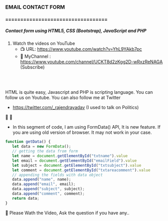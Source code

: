 ### EMAIL CONTACT FORM
#### ==================================
<h5>Contact form using HTML5, CSS (Bootstrap), JavaScript and PHP</h5>

1.  Watch the videos on YouTube
    * :tv: URL: https://www.youtube.com/watch?v=YhL9YAkb7pc
    * :bell: MyChannel : https://www.youtube.com/channel/UCKT8d2zKgg2D-wRxzReNAGA (Subscribe)

<br/><br/>

HTML is quite easy, Javascript and PHP is scripting language.
You can follow us on Youtube.
You can also follow me at Twitter
 * https://twitter.com/_rajendrayadav (I used to talk on Politics)

:pencil: :flower_playing_cards:
* In this segment of code, I am using FormData() API, It is new feature. If you are using old version of browser. It may not work in your case.
 ```javascript
function getData() {
    let data = new FormData();
    // getting the data from form
    let name = document.getElementById("txtname").value
    let email = document.getElementById("emailField").value
    let subject = document.getElementById("txtsubject").value
    let comment = document.getElementById("txtareacomment").value
    // appending the fields with data object
    data.append("name", name);
    data.append("email", email);
    data.append("subject", subject);
    data.append("comment", comment);
    return data;
}

```
:dart:
Please Wath the Video, Ask the question if you have any..